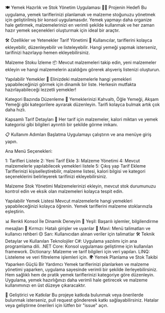 🍽️ Yemek Hazırlık ve Stok Yönetim Uygulaması
👨‍🍳 Projenin Hedefi
Bu uygulama, yemek tariflerinizi planlamak ve malzeme stoğunuzu yönetmek için geliştirilmiş bir konsol uygulamasıdır. Yemek yapmayı daha organize hale getirmek, malzemelerinizi en verimli şekilde kullanmak ve her zaman hazır yemek seçenekleri oluşturmak için ideal bir araçtır.

🛠️ Özellikler ve Yetenekler
Tarif Yönetimi 🍴
Kullanıcılar, tariflerini kolayca ekleyebilir, düzenleyebilir ve listeleyebilir. Hangi yemeği yapmak isterseniz, tarifinizi hazırlayıp hemen ekleyebilirsiniz.

Malzeme Stoku İzleme 📦
Mevcut malzemeleri takip edin, yeni malzemeler ekleyin ve hangi malzemelerin azaldığını görerek alışveriş listenizi oluşturun.

Yapılabilir Yemekler 🍳
Elinizdeki malzemelerle hangi yemekleri yapabileceğinizi görmek için dinamik bir liste. Herkesin mutfakta hazırlayabileceği lezzetli yemekler!

Kategori Bazında Düzenleme 🥗
Yemeklerinizi Kahvaltı, Öğle Yemeği, Akşam Yemeği gibi kategorilere ayırarak düzenleyin. Tarifi kolayca bulmak artık çok daha hızlı.

Kapsamlı Tarif Detayları 📝
Her tarif için malzemeler, kalori miktarı ve yemek kategorisi gibi bilgileri ayrıntılı bir şekilde görme imkanı.

📋 Kullanım Adımları
Başlatma
Uygulamayı çalıştırın ve ana menüye giriş yapın.

Ana Menü Seçenekleri:

1: Tarifleri Listele
2: Yeni Tarif Ekle
3: Malzeme Yönetimi
4: Mevcut malzemelerle yapılabilecek yemekleri listele
5: Çıkış yap
Tarif Ekleme
Tariflerinizi kişiselleştirebilir, malzeme listesi, kalori bilgisi ve kategori seçeneklerini belirleyerek tarifinizi ekleyebilirsiniz.

Malzeme Stok Yönetimi
Malzemelerinizi ekleyin, mevcut stok durumunuzu kontrol edin ve eksik olan malzemeleri kolayca tespit edin.

Yapılabilir Yemek Listesi
Mevcut malzemelerle hangi yemekleri yapabileceğinizi kolayca öğrenin. Yemek tariflerini malzeme stoklarınızla eşleştirin.

📊 Renkli Konsol İle Dinamik Deneyim
💚 Yeşil: Başarılı işlemler, bilgilendirme mesajları
🔴 Kırmızı: Hatalı girişler ve uyarılar
🔵 Mavi: Menü talimatları ve kullanıcı rehberi
🟡 Sarı: Kullanıcıdan alınan veriler için talimatlar
🛠️ Teknik Detaylar ve Kullanılan Teknolojiler
C#: Uygulama yazılımı için ana programlama dili.
.NET Core: Konsol uygulaması geliştirme için kullanılan framework.
Dictionary: Malzeme ve tarif bilgileri için veri yapıları.
LINQ: Listeleme ve veri filtreleme işlemleri için.
🌍 Yemek Planlama ve Stok Takibi Yaparken Güçlü Bir Yardımcı
Yemek tariflerinizi planlarken ve malzeme yönetimi yaparken, uygulama sayesinde verimli bir şekilde ilerleyebilirsiniz. Hem sağlıklı hem de pratik yemek tariflerinizi kategoriye göre düzenleyin. Uygulama, yemek hazırlığınızı daha verimli hale getirecek ve malzeme kullanımınızı en üst düzeye çıkaracaktır.

🔧 Geliştirici ve Katkılar
Bu projeye katkıda bulunmak veya önerilerde bulunmak isterseniz, pull request göndererek katkı sağlayabilirsiniz. Hatalar veya geliştirme önerileri için lütfen bir "issue" açın.
